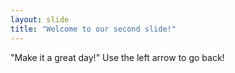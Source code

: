 ```yaml
---
layout: slide
title: "Welcome to our second slide!"
---
```

"Make it a great day!"
Use the left arrow to go back!
